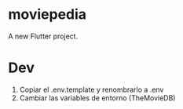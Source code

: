 # moviepedia

A new Flutter project.

# Dev
1. Copiar el .env.template y renombrarlo a .env
2. Cambiar las variables de entorno (TheMovieDB)
